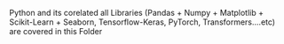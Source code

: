 Python and its corelated all Libraries (Pandas + Numpy + Matplotlib + Scikit-Learn + Seaborn, Tensorflow-Keras, PyTorch, Transformers....etc)  are covered in this Folder
